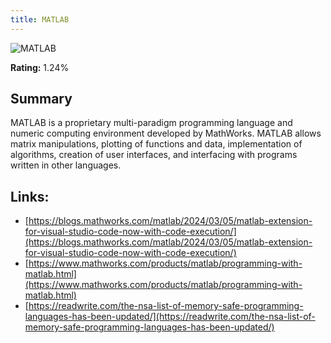 ```yaml
---
title: MATLAB
---
```


![MATLAB](https://www.tiobe.com/wp-content/themes/tiobe/tiobe-index/images/MATLAB.png)

**Rating:** 1.24%

## Summary

MATLAB is a proprietary multi-paradigm programming language and numeric computing environment developed by MathWorks. MATLAB allows matrix manipulations, plotting of functions and data, implementation of algorithms, creation of user interfaces, and interfacing with programs written in other languages.

## Links:

- [https://blogs.mathworks.com/matlab/2024/03/05/matlab-extension-for-visual-studio-code-now-with-code-execution/](https://blogs.mathworks.com/matlab/2024/03/05/matlab-extension-for-visual-studio-code-now-with-code-execution/)
- [https://www.mathworks.com/products/matlab/programming-with-matlab.html](https://www.mathworks.com/products/matlab/programming-with-matlab.html)
- [https://readwrite.com/the-nsa-list-of-memory-safe-programming-languages-has-been-updated/](https://readwrite.com/the-nsa-list-of-memory-safe-programming-languages-has-been-updated/)
